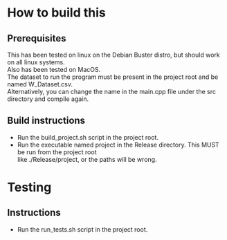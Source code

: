 # How to build this  
## Prerequisites
This has been tested on linux on the Debian Buster distro, but should work on all linux systems.  
Also has been tested on MacOS.  
The dataset to run the program must be present in the project root and be named W_Dataset.csv.  
Alternatively, you can change the name in the main.cpp file under the src directory and compile again.
## Build instructions
* Run the build_project.sh script in the project root.
* Run the executable named project in the Release directory. This MUST be run from the project root  
like ./Release/project, or the paths will be wrong.

# Testing
## Instructions
* Run the run_tests.sh script in the project root.